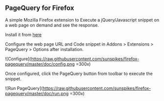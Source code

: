 ## PageQuery for Firefox

A simple Mozilla Firefox extension to Execute a jQuery/Javascript snippet on a web page on demand and see the response.

Install it from [here](https://raw.githubusercontent.com/sunspikes/firefox-pagequery/bin/pagequery.xpi)

Configure the web page URL and Code snippet in Addons > Extensions > PageQuery > Options after installation.

![Configure](https://raw.githubusercontent.com/sunspikes/firefox-pagequery/master/doc/config.png =300x)

Once configured, click the PageQuery button from toolbar to execute the snippet.

![Run PageQuery](https://raw.githubusercontent.com/sunspikes/firefox-pagequery/master/doc/run.png =300x)
